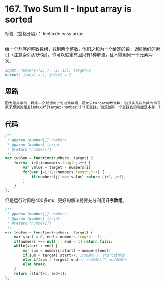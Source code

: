 ﻿# 167. Two Sum II - Input array is sorted

标签（空格分隔）： leetcode easy array

---

给一个升序的整数数组，找到两个整数，他们之和为一个给定的数，返回他们的索引（注意索引从1开始）。你可以假定有且只有1种解法，且不能用同一个元素两次。
```md
Input: numbers={2, 7, 11, 15}, target=9
Output: index1 = 1, index2 = 2
```

## 思路
```md
因为是升序的，我第一个就想到了先过滤数组，把大于target的数滤掉，但其实是有负数的情况的，如[-1,0]，target=-1的情况。
原来想到的是用indexOf(target-number[i])来查找，但是他第一个查找到的可能是本身，所以要用indexOf(target-number[i], i+1)，但是如果数组太大就超时了
```

## 代码
```js
/**
 * @param {number[]} numbers
 * @param {number} target
 * @return {number[]}
 */
var twoSum = function(numbers, target) {
    for(var i=0;i<numbers.length;i++) {
        var value = target - numbers[i];
        for(var j=i+1;j<numbers.length;j++) {
            if(numbers[j] === value) return [i+1, j+1];
        }
    }
};
```

但是运行时间是400多ms，更好的解法是要充分利用**升序数组**。

```js
/**
 * @param {number[]} numbers
 * @param {number} target
 * @return {number[]}
 */
var twoSum = function(numbers, target) {
    var start = 0, end = numbers.length - 1;
    if(numbers === null || end < 1) return false;
    while(start < end) {
        var sum = numbers[start] + numbers[end];
        if(sum < target) start++; //如果小了，start就增加
        else if(sum > target) end--; //如果大了，end就减小
        else break;
    }
    return [start+1, end+1];
};
```



